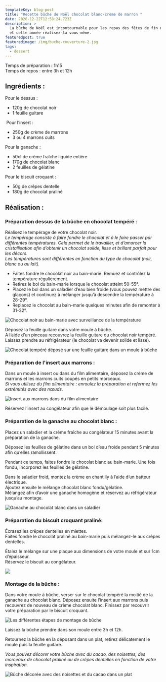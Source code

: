 ```yaml
---
templateKey: blog-post
title: "Recette bûche de Noël chocolat blanc-crème de marron "
date: 2020-12-22T12:58:24.723Z
description: >
  La bûche de Noël est incontournable pour les repas des fêtes de fin d'année,
  et cette année réalisez-la vous-même. 
featuredpost: true
featuredimage: /img/buche-couverture-2.jpg
tags:
  - dessert
---
```

Temps de préparation : 1h15\
Temps de repos : entre 3h et 12h

## Ingrédients :

Pour le dessus :

* 120g de chocolat noir
* 1 feuille guitare

 Pour l’insert :

* 250g de crème de marrons
* 3 ou 4 marrons cuits

Pour la ganache :

* 50cl de crème fraîche liquide entière
* 170g de chocolat blanc
* 2 feuilles de gélatine

Pour le biscuit croquant :

* 50g de crêpes dentelle
* 180g de chocolat praliné

## Réalisation :

### Préparation dessus de la bûche en chocolat tempéré :

Réalisez le tempérage de votre chocolat noir.\
*Le tempérage consiste à faire fondre le chocolat et à le faire passer par différentes températures. Cela permet de le travailler, et d’amorcer la cristallisation afin d’obtenir un chocolat solide, lisse et brillant parfait pour les décors.*\
*Les températures sont différentes en fonction du type de chocolat (noir, blanc ou au lait).*

* Faites fondre le chocolat noir au bain-marie. Remuez et contrôlez la température régulièrement.
* Retirez le bol du bain-marie lorsque le chocolat atteint 50-55°.
* Placez le bol dans un saladier d’eau bien froide (vous pouvez mettre des glaçons) et continuez à mélanger jusqu’à descendre la température à 28-29°.
* Replacez le chocolat au bain-marie quelques minutes afin de remonter à 31-32°.



![Chocolat noir au bain-marie avec surveillance de la température](/img/temperage.jpg "Tempérage chocolat")

Déposez la feuille guitare dans votre moule à bûche.\
A l’aide d’un pinceau recouvrez la feuille guitare du chocolat noir tempéré.\
Laissez prendre au réfrigérateur (le chocolat va devenir solide et lisse).

![Chocolat tempéré déposé sur une feuille guitare dans un moule à bûche](/img/temperage-guitare.jpg "Montage dessus de la bûche")

### Préparation de l'insert aux marrons :

Dans un moule à insert ou dans du film alimentaire, déposez la crème de marrons et les marrons cuits coupés en petits morceaux.\
*Si vous utilisez du film alimentaire : enroulez la préparation et refermez les extrémités avec des nœuds.*

![Insert aux marrons dans du film alimentaire](/img/insert-marrons.png "Insert marrons")

Réservez l’insert au congélateur afin que le démoulage soit plus facile.

### Préparation de la ganache au chocolat blanc :

Placez un saladier et la crème fraîche au congélateur 15 minutes avant la préparation de la ganache. 

Déposez les feuilles de gélatine dans un bol d’eau froide pendant 5 minutes afin qu’elles ramollissent.

Pendant ce temps, faites fondre le chocolat blanc au bain-marie. Une fois fondu, incorporez les feuilles de gélatine. 

Dans le saladier froid, montez la crème en chantilly à l’aide d’un batteur électrique.\
Ajoutez ensuite le mélange chocolat blanc fondu/gélatine.\
Mélangez afin d’avoir une ganache homogène et réservez au réfrigérateur jusqu’au montage.

![Ganache au chocolat blanc dans un saladier ](/img/ganache.jpg "Ganache au chocolat blanc")

### Préparation du biscuit croquant praliné:

Écrasez les crêpes dentelles en miettes.\
Faites fondre le chocolat praliné au bain-marie puis mélangez-le aux crêpes dentelles.

Étalez le mélange sur une plaque aux dimensions de votre moule et sur 1cm d’épaisseur. \
Réservez le biscuit au congélateur.

![](/img/biscuits-croquand.jpg)

### Montage de la bûche :

Dans votre moule à bûche, verser sur le chocolat tempéré la moitié de la ganache au chocolat blanc. Déposez ensuite l’insert aux marrons puis recouvrez de nouveau de crème chocolat blanc. Finissez par recouvrir votre préparation par le biscuit croquant.

![Les différentes étapes de montage de bûche](/img/montage-buche.png "Montage de la bûche")

Laissez la bûche prendre dans son moule entre 3h et 12h.

Retournez la bûche en la déposant dans un plat, retirez délicatement le moule puis la feuille guitare.

*Vous pouvez décorer votre bûche avec du cacao, des noisettes, des morceaux de chocolat praliné ou de crêpes dentelles en fonction de votre inspiration.*

![Bûche décorée avec des noisettes et du cacao dans un plat](/img/buche-couverture-.jpg "Bûche décorée ")